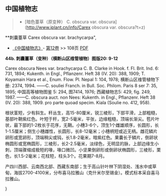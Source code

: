 
## 中国植物志

> * [暗色薹草（原变种）  C.  obscura var. obscura](http://www.iplant.cn/info/Carex obscura var. obscura?t=z)


**刺囊薹草 Carex obscura var. brachycarpa",



* [《中国植物志》](http://www.iplant.cn/frps)- [第12卷](http://www.iplant.cn/frps/vol/12) >> 108页 [PDF](http://www.iplant.cn/frps/pdf/12/108b.pdf)


**44b. 刺囊薹草（变种）（横断山区维管植物）图版20: 9-12**

Carex obscura Nees var. brachycarpa C. B. Clarke in Hook. f. Fl. Brit. Ind. 6: 731, 1894; Kukenth. in Engl., Pflanzenr. Heft 38 (IV. 20): 388, 1909; T. Koyamain Hara et al., Enum. Flow. Pl. Nepal 1: 104, 1978; 横断山区维管植物下册: 2374, 1994. ——C. souliei Franch. in Bull. Soc. Philom. Paris 8 ser 7: 35, 1895; 中国高等植物图鉴 5: 294, 图7414, 1976; 西藏植物志5: 429, fig. 249, 1987. ——C. obscura auct. non Nees: Kukenth. in Engl., Pflanzenr. Heft 38 (IV. 20): 388, 1909. pro parte quoad specim. Kiala (Soulie no. 412, 958).

根状茎短，少有斜生。秆丛生，高15-80厘米，锐三棱形，下部平滑，上部粗糙，基部叶鞘紫红色。叶短于秆，宽2-5毫米，平张，边缘粗糙，顶端长渐尖。苞片叶状，最下部的1-2枚长于花序，无鞘。小穗3-6个，顶生1个雌雄顺序，长圆形，长1-1.5厘米；侧生小穗雌性，长圆形，长8-12毫米；小穗柄短或近无柄。雌花鳞片卵形或宽卵形，顶端稍尖或钝，长1.8-2毫米，暗紫红色。果囊长于鳞片，倒卵状椭圆形或宽椭圆形，三棱形，长2-2.5毫米，淡绿色，无明显的脉，上部边缘生小刺，顶端骤缩成极短的喙，喙口微凹。小坚果倒卵形或倒卵状椭圆形，三棱形，栗色，长1.5-2毫米；花柱短，柱头3个。花果期7-8月。

产四川西部、云南西北部、西藏东南部；生于高山针叶林下阴湿处、浅水中或草甸，海拔2700-4100米，分布喜马拉雅山（克什米尔至锡金）。模式标本采自喜马拉雅山。



}